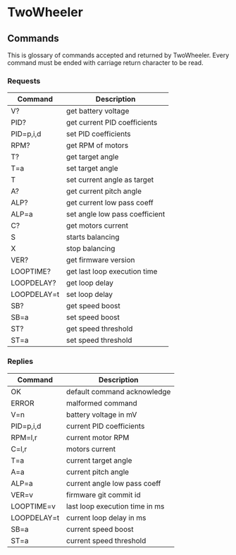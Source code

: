 # TwoWheeler

## Commands

This is glossary of commands accepted and returned by TwoWheeler.
Every command must be ended with carriage return character to be
read.


### Requests

|   Command   |          Description           |
| ----------- | ------------------------------ |
| V?          | get battery voltage            |
| PID?        | get current PID coefficients   |
| PID=p,i,d   | set PID coefficients           |
| RPM?        | get RPM of motors              |
| T?          | get target angle               |
| T=a         | set target angle               |
| T           | set current angle as target    |
| A?          | get current pitch angle        |
| ALP?        | get current low pass coeff     |
| ALP=a       | set angle low pass coefficient |
| C?          | get motors current             |
| S           | starts balancing               |
| X           | stop balancing                 |
| VER?        | get firmware version           |
| LOOPTIME?   | get last loop execution time   |
| LOOPDELAY?  | get loop delay                 |
| LOOPDELAY=t | set loop delay                 |
| SB?         | get speed boost                |
| SB=a        | set speed boost                |
| ST?         | get speed threshold            |
| ST=a        | set speed threshold            |


### Replies

|   Command   |          Description           |
| ----------- | ------------------------------ |
| OK          | default command acknowledge    |
| ERROR       | malformed command              |
| V=n         | battery voltage in mV          |
| PID=p,i,d   | current PID coefficients       |
| RPM=l,r     | current motor RPM              |
| C=l,r       | motors current                 |
| T=a         | current target angle           |
| A=a         | current pitch angle            |
| ALP=a       | current angle low pass coeff   |
| VER=v       | firmware git commit id         |
| LOOPTIME=v  | last loop execution time in ms |
| LOOPDELAY=t | current loop delay in ms       |
| SB=a        | current speed boost            |
| ST=a        | current speed threshold        |
